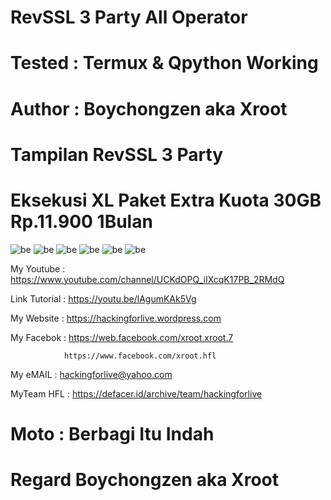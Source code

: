 # RevSSL 3 Party All Operator

# Tested : Termux & Qpython Working

# Author : Boychongzen aka Xroot

# Tampilan RevSSL 3 Party
# Eksekusi XL Paket Extra Kuota 30GB Rp.11.900 1Bulan
![be](https://raw.githubusercontent.com/boychongzen18/RevSSL-Android/master/kipli.jpg)
![be](https://raw.githubusercontent.com/boychongzen18/RevSSL-Android/master/config.jpg)
![be](https://raw.githubusercontent.com/boychongzen18/RevSSL-Android/master/RevSSL0.jpg)
![be](https://raw.githubusercontent.com/boychongzen18/RevSSL-Android/master/python.jpg)
![be](https://raw.githubusercontent.com/boychongzen18/RevSSL-Android/master/popon1.jpg)
![be](https://raw.githubusercontent.com/boychongzen18/RevSSL-Android/master/tv1.jpg)

My Youtube    : https://www.youtube.com/channel/UCKdOPQ_iIXcqK17PB_2RMdQ

Link Tutorial : https://youtu.be/lAgumKAk5Vg

My Website    : https://hackingforlive.wordpress.com

My Facebok    : https://web.facebook.com/xroot.xroot.7

                https://www.facebook.com/xroot.hfl

My eMAIL      : hackingforlive@yahoo.com

MyTeam HFL    : https://defacer.id/archive/team/hackingforlive

# Moto : Berbagi Itu Indah

# Regard Boychongzen aka Xroot
